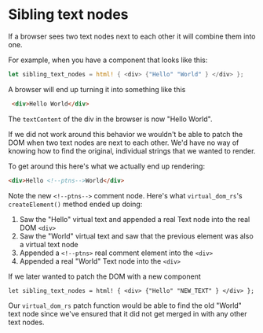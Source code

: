# Sibling text nodes

If a browser sees two text nodes next to each other it will combine them into one.

For example, when you have a component that looks like this:

```rust
let sibling_text_nodes = html! { <div> {"Hello" "World" } </div> };
```

A browser will end up turning it into something like this

```html
 <div>Hello World</div>
```

The `textContent` of the div in the browser is now "Hello World".

If we did not work around this behavior we wouldn't be able  to patch the DOM when two text nodes are next to each other.
We'd have no way of knowing how to find the original, individual strings that we wanted to render.

To get around this here's what we actually end up rendering:

```html
<div>Hello <!--ptns-->World</div>
```

Note the new `<!--ptns-->` comment node. Here's what `virtual_dom_rs`'s `createElement()` method ended up doing:

1. Saw the "Hello" virtual text and appended a real Text node into the real DOM `<div>`
2. Saw the "World" virtual text and saw that the previous element was also a virtual text node
3. Appended a `<!--ptns>` real comment element into the `<div>`
4. Appended a real "World" Text node into the `<div>`

If we later wanted to patch the DOM with a new component

```
let sibling_text_nodes = html! { <div> {"Hello" "NEW_TEXT" } </div> };
```

Our `virtual_dom_rs` patch function would be able to find the old "World" text node since we've ensured that it
did not get merged in with any other text nodes.
